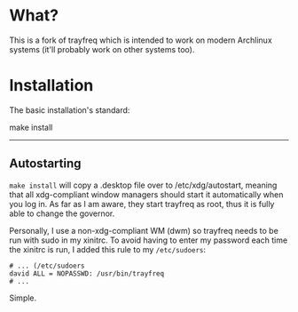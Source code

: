 What?
=====

This is a fork of trayfreq which is intended to work on modern Archlinux systems (it'll probably work on other systems too).



Installation
============
The basic installation's standard:

make install

----------------------------------

Autostarting
------------
`make install` will copy a .desktop file over to /etc/xdg/autostart, meaning that all xdg-compliant window managers should start it automatically when you log in.
As far as I am aware, they start trayfreq as root, thus it is fully able to change the governor.

Personally, I use a non-xdg-compliant WM (dwm) so trayfreq needs to be run with sudo in my xinitrc.
To avoid having to enter my password each time the xinitrc is run, I added this rule to my `/etc/sudoers`:

    # ... (/etc/sudoers
	david ALL = NOPASSWD: /usr/bin/trayfreq
	# ...

Simple.
